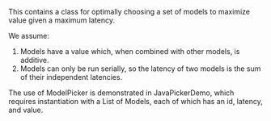 This contains a class for optimally choosing a set of models to maximize value given a maximum latency. 

We assume:

1) Models have a value which, when combined with other models, is additive. 
2) Models can only be run serially, so the latency of two models is the sum of their independent latencies.

The use of ModelPicker is demonstrated in JavaPickerDemo, which requires instantiation with a List of Models, each of which has an id, latency, and value.

